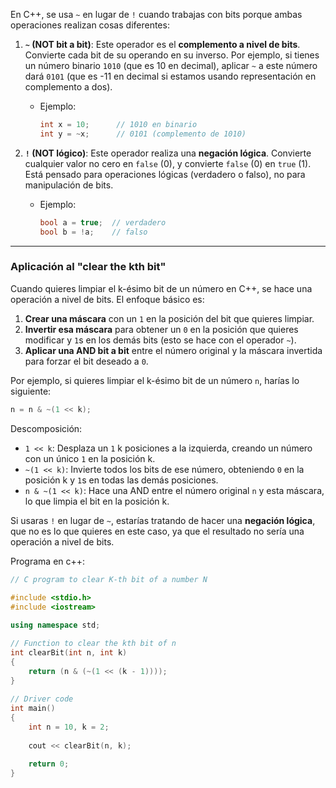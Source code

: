 En C++, se usa `~` en lugar de `!` cuando trabajas con bits porque ambas operaciones realizan cosas diferentes:

1. **`~` (NOT bit a bit)**: Este operador es el **complemento a nivel de bits**. Convierte cada bit de su operando en su inverso. Por ejemplo, si tienes un número binario `1010` (que es 10 en decimal), aplicar `~` a este número dará `0101` (que es -11 en decimal si estamos usando representación en complemento a dos).

   - Ejemplo:
     ```cpp
     int x = 10;      // 1010 en binario
     int y = ~x;      // 0101 (complemento de 1010)
     ```

2. **`!` (NOT lógico)**: Este operador realiza una **negación lógica**. Convierte cualquier valor no cero en `false` (0), y convierte `false` (0) en `true` (1). Está pensado para operaciones lógicas (verdadero o falso), no para manipulación de bits.

   - Ejemplo:
     ```cpp
     bool a = true;  // verdadero
     bool b = !a;    // falso
     ```

---

### Aplicación al "clear the kth bit"

Cuando quieres limpiar el k-ésimo bit de un número en C++, se hace una operación a nivel de bits. El enfoque básico es:

1. **Crear una máscara** con un `1` en la posición del bit que quieres limpiar.
2. **Invertir esa máscara** para obtener un `0` en la posición que quieres modificar y `1`s en los demás bits (esto se hace con el operador `~`).
3. **Aplicar una AND bit a bit** entre el número original y la máscara invertida para forzar el bit deseado a `0`.

Por ejemplo, si quieres limpiar el k-ésimo bit de un número `n`, harías lo siguiente:

```cpp
n = n & ~(1 << k);
```

Descomposición:

- `1 << k`: Desplaza un `1` k posiciones a la izquierda, creando un número con un único `1` en la posición k.
- `~(1 << k)`: Invierte todos los bits de ese número, obteniendo `0` en la posición k y `1`s en todas las demás posiciones.
- `n & ~(1 << k)`: Hace una AND entre el número original `n` y esta máscara, lo que limpia el bit en la posición k.

Si usaras `!` en lugar de `~`, estarías tratando de hacer una **negación lógica**, que no es lo que quieres en este caso, ya que el resultado no sería una operación a nivel de bits.


Programa en c++:

```c++
// C program to clear K-th bit of a number N
 
#include <stdio.h>
#include <iostream>

using namespace std;

// Function to clear the kth bit of n
int clearBit(int n, int k)
{
    return (n & (~(1 << (k - 1))));
}
 
// Driver code
int main()
{
    int n = 10, k = 2;
 
    cout << clearBit(n, k);
 
    return 0;
}


```